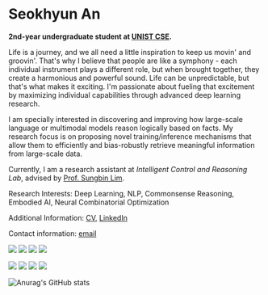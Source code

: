 # Seokhyun An

**2nd-year undergraduate student at [UNIST CSE](https://cse.unist.ac.kr/eng/).**

Life is a journey, and we all need a little inspiration to keep us movin' and groovin'. That's why I believe that people are like a symphony - each individual instrument plays a different role, but when brought together, they create a harmonious and powerful sound. Life can be unpredictable, but that's what makes it exciting. I'm passionate about fueling that excitement by maximizing individual capabilities through advanced deep learning research.

I am specially interested in discovering and improving how large-scale language or multimodal models reason logically based on facts. My research focus is on proposing novel training/inference mechanisms that allow them to efficiently and bias-robustly retrieve meaningful information from large-scale data. 

Currently, I am a research assistant at <em>Intelligent Control and Reasoning Lab</em>, advised by [Prof. Sungbin Lim](https://sites.google.com/view/sungbin-lim/).

Research Interests: Deep Learning, NLP, Commonsense Reasoning, Embodied AI, Neural Combinatorial Optimization

Additional Information: [CV](https://iamseokhyun.github.io/CV/CV_SeokhyunAn.pdf), [LinkedIn](https://www.linkedin.com/in/iamseokhyun/) 

Contact information: [email](mailto:iamseokhyun@gmail.com)

<img src="https://img.shields.io/badge/Python-3766AB?style=flat-square&logo=Python&logoColor=white"/></a> <img src="https://img.shields.io/badge/C-A8B9CC?style=flat-square&logo=C&logoColor=white"/></a> <img src="https://img.shields.io/badge/C++-00599C?style=flat-square&logo=C%2B%2B&logoColor=white"/></a> <img src="https://img.shields.io/badge/LaTeX-008080?style=flat-square&logo=LaTeX&logoColor=white"/></a>

<img src="https://img.shields.io/badge/PyTorch-EE4C2C?style=flat-square&logo=PyTorch&logoColor=white"/></a> <img src="https://img.shields.io/badge/Tensorflow-FF6F00?style=flat-square&logo=Tensorflow&logoColor=white"/></a> <img src="https://img.shields.io/badge/Ray-028CF0?style=flat-square&logo=Ray&logoColor=white"/></a> <img src="https://img.shields.io/badge/Docker-2496ED?style=flat-square&logo=Docker&logoColor=white"/></a> 
<br/>

![Anurag's GitHub stats](https://github-readme-stats.vercel.app/api?username=iamseokhyun&show_icons=true&theme=dark)
